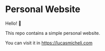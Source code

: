 # Personal Website

Hello! 👋

This repo contains a simple personal website.

You can visit it in https://lucasmicheli.com